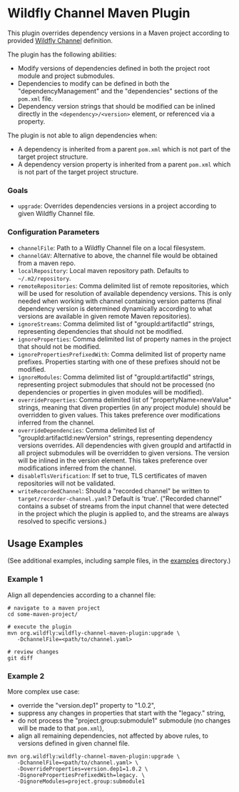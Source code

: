 # Wildfly Channel Maven Plugin

This plugin overrides dependency versions in a Maven project according to provided 
[Wildfly Channel](https://github.com/wildfly-extras/wildfly-channel) definition.

The plugin has the following abilities:

* Modify versions of dependencies defined in both the project root module and project submodules.
* Dependencies to modify can be defined in both the "dependencyManagement" and the "dependencies" sections of the 
  `pom.xml` file.
* Dependency version strings that should be modified can be inlined directly in the `<dependency>/<version>` element, 
  or referenced via a property.

The plugin is not able to align dependencies when:

* A dependency is inherited from a parent `pom.xml` which is not part of the target project structure.
* A dependency version property is inherited from a parent `pom.xml` which is not part of the target project structure.

### Goals

* `upgrade`: Overrides dependencies versions in a project according to given Wildfly Channel file.

### Configuration Parameters

* `channelFile`: Path to a Wildfly Channel file on a local filesystem.
* `channelGAV`: Alternative to above, the channel file would be obtained from a maven repo.
* `localRepository`: Local maven repository path. Defaults to `~/.m2/repository`.
* `remoteRepositories`: Comma delimited list of remote repositories, which will be used for resolution of available 
  dependency versions. This is only needed when working with channel containing version patterns (final dependency 
  version is determined dynamically according to what versions are available in given remote Maven repositories).
* `ignoreStreams`: Comma delimited list of "groupId:artifactId" strings, representing dependencies that should not be 
   modified.
* `ignoreProperties`: Comma delimited list of property names in the project that should not be modified.
* `ignorePropertiesPrefixedWith`: Comma delimited list of property name prefixes. Properties starting with one of these
  prefixes should not be modified.
* `ignoreModules`: Comma delimited list of "groupId:artifactId" strings, representing project submodules that should not
  be processed (no dependencies or properties in given modules will be modified).
* `overrideProperties`: Comma delimited list of "propertyName=newValue" strings, meaning that diven properties (in any 
  project module) should be overridden to given values. This takes preference over modifications inferred from the 
  channel.
* `overrideDependencies`: Comma delimited list of "groupId:artifactId:newVersion" strings, representing dependency 
  versions overrides. All dependencies with given groupId and artifactId in all project submodules will be overridden to
  given versions. The version will be inlined in the version element. This takes preference over modifications inferred
  from the channel.
* `disableTlsVerification`: If set to true, TLS certificates of maven repositories will not be validated.
* `writeRecordedChannel`: Should a "recorded channel" be written to `target/recorder-channel.yaml`? Default is 'true'.
  ("Recorded channel" contains a subset of streams from the input channel that were detected in the project which
  the plugin is applied to, and the streams are always resolved to specific versions.)
<!--
* `injectMissingDependencies`: Inject all streams from the channel, that weren't already present in the POM file, as
  new managed dependencies. The dependency management section must already exist. This is very experimental, the point
  is to allow overriding transitive dependencies. If we wanted to have this, the final implementation should take 
  the real dependency tree into account, when figuring out which dependencies to inject.
-->

## Usage Examples

(See additional examples, including sample files, in the [examples](examples/README.md) directory.)

### Example 1

Align all dependencies according to a channel file:

```shell
# navigate to a maven project
cd some-maven-project/

# execute the plugin
mvn org.wildfly:wildfly-channel-maven-plugin:upgrade \
   -DchannelFile=<path/to/channel.yaml>

# review changes
git diff
```

### Example 2

More complex use case:

* override the "version.dep1" property to "1.0.2",
* suppress any changes in properties that start with the "legacy." string,
* do not process the "project.group:submodule1" submodule (no changes will be made to that `pom.xml`),
* align all remaining dependencies, not affected by above rules, to versions defined in given channel file.

```shell
mvn org.wildfly:wildfly-channel-maven-plugin:upgrade \
   -DchannelFile=<path/to/channel.yaml> \
   -DoverrideProperties=version.dep1=1.0.2 \
   -DignorePropertiesPrefixedWith=legacy. \
   -DignoreModules=project.group:submodule1
```
